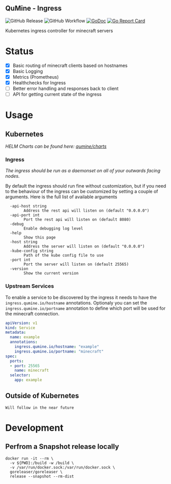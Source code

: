 QuMine - Ingress
---
![GitHub Release](https://img.shields.io/github/v/release/qumine/qumine-ingress)
![GitHub Workflow](https://img.shields.io/github/workflow/status/qumine/qumine-ingress/release)
[![GoDoc](https://godoc.org/github.com/qumine/QuMine-Ingress?status.svg)](https://godoc.org/github.com/qumine/qumine-Ingress)
[![Go Report Card](https://goreportcard.com/badge/github.com/qumine/QuMine-Ingress)](https://goreportcard.com/report/github.com/qumine/qumine-Ingress)

Kubernetes ingress controller for minecraft servers

# Status

- [x] Basic routing of minecraft clients based on hostnames
- [x] Basic Logging
- [x] Metrics (Prometheus)
- [x] Healthchecks for Ingress
- [ ] Better error handling and responses back to client
- [ ] API for getting current state of the ingress

# Usage


## Kubernetes

*HELM Charts can be found here: [qumine/charts](https://github.com/qumine/charts)*

### Ingress

*The ingress should be run as a daemonset on all of your outwards facing nodes.*

By default the ingress should run fine without customization, but if you need to the behaviour of the ingress can be customized by setting a couple of arguments. Here is the full list of available arguments

```
  -api-host string
        Address the rest api will listen on (default "0.0.0.0")
  -api-port int
        Port the rest api will listen on (default 8080)
  -debug
        Enable debugging log level
  -help
        Show this page
  -host string
        Address the server will listen on (default "0.0.0.0")
  -kube-config string
        Path of the kube config file to use
  -port int
        Port the server will listen on (default 25565)
  -version
        Show the current version
```

### Upstream Services

To enable a service to be discovered by the ingress it needs to have the ```ingress.qumine.io/hostname``` annotations.
Optionaly you can set the ```ingress.qumine.io/portname``` annotation to define which port will be used for the minecraft connection.

```yaml
apiVersion: v1
kind: Service
metadata:
  name: example
  annotations:
    ingress.qumine.io/hostname: "example"
    ingress.qumine.io/portname: "minecraft"
spec:
  ports:
  - port: 25565
    name: minecraft
  selector:
    app: example
```

## Outside of Kubernetes

```
Will follow in the near future
```

# Development

## Perfrom a Snapshot release locally

```
docker run -it --rm \
  -v ${PWD}:/build -w /build \
  -v /var/run/docker.sock:/var/run/docker.sock \
  goreleaser/goreleaser \
  release --snapshot --rm-dist
```